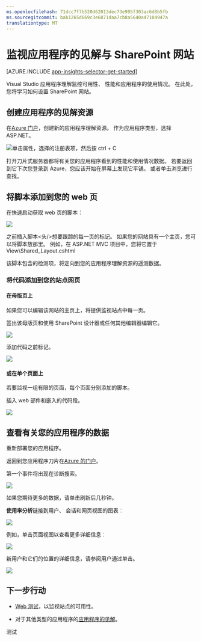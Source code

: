 ```yaml
---
ms.openlocfilehash: 71dcc7f7b520d62013dec73e995f303ac6d8b5fb
ms.sourcegitcommit: bab1265d669c3e6871daa7cb8a5640a47104947a
translationtype: MT
---
```

<properties 
    pageTitle="监视应用程序的见解与 SharePoint 网站" 
    description="开始监视新的应用程序，使用新的检测密钥" 
    services="application-insights" 
    documentationCenter=""
    authors="alancameronwills" 
    manager="douge"/>

<tags 
    ms.service="application-insights" 
    ms.workload="tbd" 
    ms.tgt_pltfrm="ibiza" 
    ms.devlang="na" 
    ms.topic="article" 
    ms.date="07/13/2015" 
    ms.author="awills"/>

# 监视应用程序的见解与 SharePoint 网站


[AZURE.INCLUDE [app-insights-selector-get-started](../../includes/app-insights-selector-get-started.md)]

Visual Studio 应用程序理解监控可用性、 性能和应用程序的使用情况。 在此处，您将学习如何设置 SharePoint 网站。


## 创建应用程序的见解资源


在[Azure 门户](http://portal.azure.com)，创建新的应用程序理解资源。 作为应用程序类型，选择 ASP.NET。

![单击属性，选择的注册表项，然后按 ctrl + C](./media/app-insights-sharepoint/01-new.png)


打开刀片式服务器都将有关您的应用程序看到的性能和使用情况数据。 若要返回到它下次您登录到 Azure，您应该开始在屏幕上发现它平铺。 或者单击浏览进行查找。
    


## 将脚本添加到您的 web 页

在快速启动获取 web 页的脚本︰

![](./media/app-insights-sharepoint/02-monitor-web-page.png)

之前插入脚本&lt;头/&gt;想要跟踪的每一页的标记。 如果您的网站具有一个主页，您可以将脚本放那里。 例如，在 ASP.NET MVC 项目中，您将它置于 View\Shared\_Layout.cshtml

该脚本包含的检测项，将定向到您的应用程序理解资源的遥测数据。

### 将代码添加到您的站点网页

#### 在母版页上

如果您可以编辑该网站的主页上，将提供监视站点中每一页。

签出该母版页和使用 SharePoint 设计器或任何其他编辑器编辑它。

![](./media/app-insights-sharepoint/03-master.png)


添加代码之前</head>标记。 


![](./media/app-insights-sharepoint/04-code.png)

#### 或在单个页面上

若要监视一组有限的页面，每个页面分别添加的脚本。 

插入 web 部件和嵌入的代码段。


![](./media/app-insights-sharepoint/05-page.png)


## 查看有关您的应用程序的数据

重新部署您的应用程序。

返回到您应用程序刀片在[Azure 的门户](http://portal.azure.com)。

第一个事件将出现在诊断搜索。 

![](./media/app-insights-sharepoint/09-search.png)

如果您期待更多的数据，请单击刷新后几秒钟。

**使用率分析**链接到用户、 会话和网页视图的图表︰

![](./media/app-insights-sharepoint/06-usage.png)

例如，单击页面视图以查看更多详细信息︰ 

![](./media/app-insights-sharepoint/07-pages.png)

新用户和它们的位置的详细信息，请参阅用户通过单击。


![](./media/app-insights-sharepoint/08-users.png)



## 下一步行动

* [Web 测试](app-insights-monitor-web-app-availability.md)，以监视站点的可用性。

* 对于其他类型的应用程序的[应用程序的见解](app-insights-get-started.md)。



<!--Link references-->


 
测试
